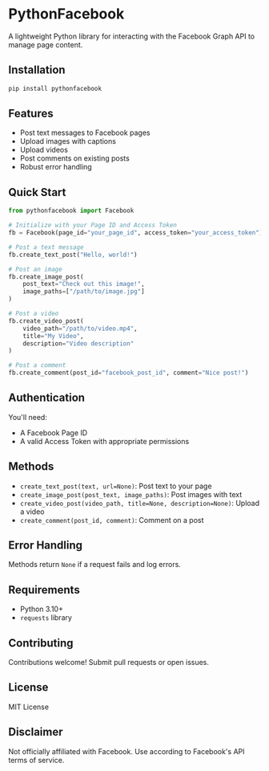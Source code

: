 # PythonFacebook

A lightweight Python library for interacting with the Facebook Graph API to manage page content.

## Installation

```bash
pip install pythonfacebook
```

## Features

- Post text messages to Facebook pages
- Upload images with captions
- Upload videos
- Post comments on existing posts
- Robust error handling

## Quick Start

```python
from pythonfacebook import Facebook

# Initialize with your Page ID and Access Token
fb = Facebook(page_id="your_page_id", access_token="your_access_token")

# Post a text message
fb.create_text_post("Hello, world!")

# Post an image
fb.create_image_post(
    post_text="Check out this image!", 
    image_paths=["/path/to/image.jpg"]
)

# Post a video
fb.create_video_post(
    video_path="/path/to/video.mp4", 
    title="My Video", 
    description="Video description"
)

# Post a comment
fb.create_comment(post_id="facebook_post_id", comment="Nice post!")
```

## Authentication

You'll need:
- A Facebook Page ID
- A valid Access Token with appropriate permissions

## Methods

- `create_text_post(text, url=None)`: Post text to your page
- `create_image_post(post_text, image_paths)`: Post images with text
- `create_video_post(video_path, title=None, description=None)`: Upload a video
- `create_comment(post_id, comment)`: Comment on a post

## Error Handling

Methods return `None` if a request fails and log errors.

## Requirements

- Python 3.10+
- `requests` library

## Contributing

Contributions welcome! Submit pull requests or open issues.

## License

MIT License

## Disclaimer

Not officially affiliated with Facebook. Use according to Facebook's API terms of service.
